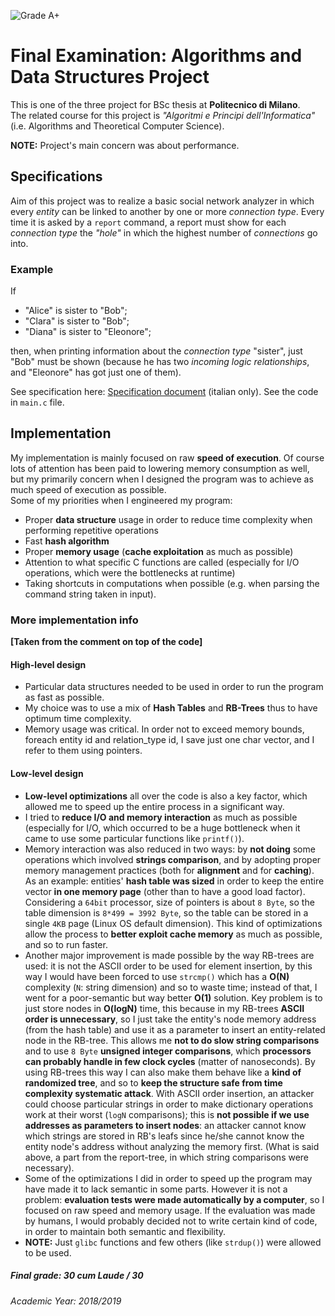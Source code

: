 ![Grade A+](https://img.shields.io/badge/Grade-A%2B-green?color=009F00)
# Final Examination: Algorithms and Data Structures Project

This is one of the three project for BSc thesis at **Politecnico di Milano**.  
The related course for this project is _"Algoritmi e Principi dell'Informatica"_ (i.e. Algorithms and Theoretical Computer Science).

**NOTE:** Project's main concern was about performance.

## Specifications

Aim of this project was to realize a basic social network analyzer in which every _entity_ can be linked to another by one 
or more _connection type_. Every time it is asked by a `report` command, a report must show for each _connection type_ 
the _"hole"_ in which the highest number of _connections_ go into.

### Example
If
* "Alice" is sister to "Bob";
* "Clara" is sister to "Bob";
* "Diana" is sister to "Eleonore";

then, when printing information about the _connection type_ "sister", just "Bob" must be shown (because he has two 
_incoming logic relationships_, and "Eleonore" has got just one of them).

See specification here: [Specification document](#) (italian only).
See the code in `main.c` file.

## Implementation

My implementation is mainly focused on raw **speed of execution**. Of course lots of attention has been paid to lowering memory 
consumption as well, but my primarily concern when I designed the program was to achieve as much speed of execution as 
possible.  
Some of my priorities when I engineered my program:
- Proper **data structure** usage in order to reduce time complexity when performing repetitive operations
- Fast **hash algorithm**
- Proper **memory usage** (**cache exploitation** as much as possible)
- Attention to what specific C functions are called (especially for I/O operations, which were the bottlenecks at runtime)
- Taking shortcuts in computations when possible (e.g. when parsing the command string taken in input).

### More implementation info

**\[Taken from the comment on top of the code\]**

#### High-level design
- Particular data structures needed to be used in order to run the program as fast as possible.
- My choice was to use a mix of **Hash Tables** and **RB-Trees** thus to have optimum time complexity.
- Memory usage was critical. In order not to exceed memory bounds, foreach entity id and relation_type id, I save just 
one char vector, and I refer to them using pointers.

#### Low-level design
- **Low-level optimizations** all over the code is also a key factor, which allowed me to speed up the entire process in a significant way.
- I tried to **reduce I/O and memory interaction** as much as possible (especially for I/O, which occurred to be a huge 
bottleneck when it came to use some particular functions like `printf()`).
- Memory interaction was also reduced in two ways: by **not doing** some operations which involved **strings comparison**, 
and by adopting proper memory management practices (both for **alignment** and for **caching**).
As an example: entities' **hash table was sized** in order to keep the entire vector **in one memory page** (other than to have a good load factor).
Considering a `64bit` processor, size of pointers is about `8 Byte`, so the table dimension is `8*499 = 3992 Byte`,
so the table can be stored in a single `4KB` page (Linux OS default dimension).
This kind of optimizations allow the process to **better exploit cache memory** as much as possible, and so to run faster.
- Another major improvement is made possible by the way RB-trees are used: it is not the ASCII order to be used for element insertion,
by this way I would have been forced to use `strcmp()` which has a **O(N)** complexity (`N`: string dimension) and so to waste time;
instead of that, I went for a poor-semantic but way better **O(1)** solution. Key problem is to just store nodes in **O(logN)** time,
this because in my RB-trees **ASCII order is unnecessary**, so I just take the entity's node memory address (from the hash table) and use it
as a parameter to insert an entity-related node in the RB-tree. This allows me **not to do slow string comparisons** and to use
`8 Byte` **unsigned integer comparisons**, which **processors can probably handle in few clock cycles** (matter of nanoseconds).
By using RB-trees this way I can also make them behave like a **kind of randomized tree**, and so to **keep the structure safe from
time complexity systematic attack**. With ASCII order insertion, an attacker could choose particular strings in order to make dictionary
operations work at their worst (`logN` comparisons); this is **not possible if we use addresses as parameters to insert nodes**: an attacker cannot know
which strings are stored in RB's leafs since he/she cannot know the entity node's address without analyzing the memory first.
(What is said above, a part from the report-tree, in which string comparisons were necessary).
- Some of the optimizations I did in order to speed up the program may have made it to lack semantic in some parts.
However it is not a problem: **evaluation tests were made automatically by a computer**, so I focused on raw speed and memory usage.
If the evaluation was made by humans, I would probably decided not to write certain kind of code, in order to maintain both semantic and flexibility.
- **NOTE:** Just `glibc` functions and few others (like `strdup()`) were allowed to be used.

##### Final grade: 30 cum Laude / 30
###### Academic Year: 2018/2019
